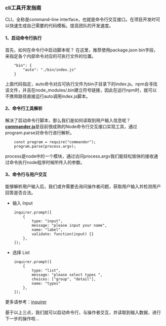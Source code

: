 ### cli工具开发指南

CLI，全称是command-line interface，也就是命令行交互接口。在项目开发时可以快速生成自己需要的代码模板。提高团队的开发速度。


#### 1、启动命令行执行
首先，如何在命令行中启动脚本呢？
在这里，推荐使用package.json bin字段，来指定各个内部命令对应的可执行文件的位置。
```
	"bin": {
        "auto": "./bin/index.js"
    }
```
上面代码指定，auto命令对应可执行文件为bin子目录下的index.js。npm会寻找该文件，并且在node_modules/.bin建立符号链接，因此在运行npm时，就可以不携带路径直接运行auto调用index.js脚本。

#### 2、命令行工具解析
解决了启动命令行脚本，那么我们是如何读取到用户输入信息呢？
[**commander.js**](https://github.com/tj/commander.js#custom-option-processing)是目前很成熟的Node命令行交互接口实现工具，通过program.parse对命令行进行解析。

```
    const program = require("commander");
    program.parse(process.argv);
```
process是node中的一个模块，通过访问process.argv我们能轻松愉快的接收通过命令执行node程序时候所传入的参数。

#### 3、命令行与用户交互
能够解析用户输入后，我们或许需要去询问操作者问题，获取用户输入并检测用户回答是否合法。


* 输入 Input
```
	inquirer.prompt([
        {
            type: "input",
            message: "please input your name",
            name: "label",
            validate: function(input) {}
        },
    ]);
```

* 选择  List
```
	inquirer.prompt([
        {
            type: "list",
            message: "please select types ",
            choices: ["group", "detail"],
            name: "types"
        },
    ]);
```

更多请参考：[inquirer](https://www.npmjs.com/package/inquirer)



基于以上三点，我们就可以启动命令行，与操作者交互，并读取到输入数据，进行下一步的操作啦...




